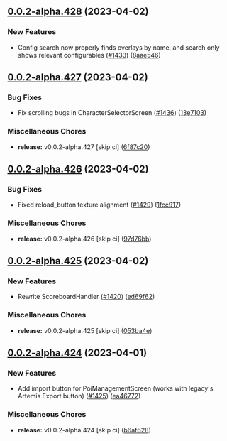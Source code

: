 ## [0.0.2-alpha.428](https://github.com/Wynntils/Artemis/compare/v0.0.2-alpha.427...v0.0.2-alpha.428) (2023-04-02)


### New Features

* Config search now properly finds overlays by name, and search only shows relevant configurables ([#1433](https://github.com/Wynntils/Artemis/issues/1433)) ([8aae546](https://github.com/Wynntils/Artemis/commit/8aae5468efc8e2d0c02277290220c1f0af069b30))

## [0.0.2-alpha.427](https://github.com/Wynntils/Artemis/compare/v0.0.2-alpha.426...v0.0.2-alpha.427) (2023-04-02)


### Bug Fixes

* Fix scrolling bugs in CharacterSelectorScreen ([#1436](https://github.com/Wynntils/Artemis/issues/1436)) ([13e7103](https://github.com/Wynntils/Artemis/commit/13e7103bda96fb4e27e2f5843447d7d666ba8616))


### Miscellaneous Chores

* **release:** v0.0.2-alpha.427 [skip ci] ([6f87c20](https://github.com/Wynntils/Artemis/commit/6f87c20daf59d376cfdf98578147af8404437261))

## [0.0.2-alpha.426](https://github.com/Wynntils/Artemis/compare/v0.0.2-alpha.425...v0.0.2-alpha.426) (2023-04-02)


### Bug Fixes

* Fixed reload_button texture alignment ([#1429](https://github.com/Wynntils/Artemis/issues/1429)) ([1fcc917](https://github.com/Wynntils/Artemis/commit/1fcc917f6efe1a8bbe7905b071dbf8787641cacd))


### Miscellaneous Chores

* **release:** v0.0.2-alpha.426 [skip ci] ([97d76bb](https://github.com/Wynntils/Artemis/commit/97d76bbec5109a49a47a00710e68717972e7bde3))

## [0.0.2-alpha.425](https://github.com/Wynntils/Artemis/compare/v0.0.2-alpha.424...v0.0.2-alpha.425) (2023-04-02)


### New Features

* Rewrite ScoreboardHandler ([#1420](https://github.com/Wynntils/Artemis/issues/1420)) ([ed69f62](https://github.com/Wynntils/Artemis/commit/ed69f62835d708b4e7ce6ee13328cc55b25bae41))


### Miscellaneous Chores

* **release:** v0.0.2-alpha.425 [skip ci] ([053ba4e](https://github.com/Wynntils/Artemis/commit/053ba4ee0fc68f939ee1545f52dfebda25b4e06e))

## [0.0.2-alpha.424](https://github.com/Wynntils/Artemis/compare/v0.0.2-alpha.423...v0.0.2-alpha.424) (2023-04-01)


### New Features

* Add import button for PoiManagementScreen (works with legacy's Artemis Export button) ([#1425](https://github.com/Wynntils/Artemis/issues/1425)) ([ea46772](https://github.com/Wynntils/Artemis/commit/ea46772566be1043a962bdc085c2f575a29d3767))


### Miscellaneous Chores

* **release:** v0.0.2-alpha.424 [skip ci] ([b6af628](https://github.com/Wynntils/Artemis/commit/b6af6283f1073b6745f2b2fdb61ea0f3082f538a))

